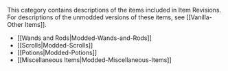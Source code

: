 
This category contains descriptions of the items included in Item Revisions. For descriptions of the unmodded versions of these items, see [[Vanilla-Other Items]].

- [[Wands and Rods|Modded-Wands-and-Rods]]
- [[Scrolls|Modded-Scrolls]]
- [[Potions|Modded-Potions]]
- [[Miscellaneous Items|Modded-Miscellaneous-Items]]

